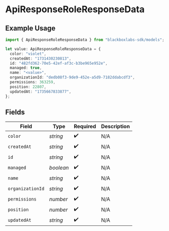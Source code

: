 # ApiResponseRoleResponseData

## Example Usage

```typescript
import { ApiResponseRoleResponseData } from "blackboxlabs-sdk/models";

let value: ApiResponseRoleResponseData = {
  color: "violet",
  createdAt: "1731430230813",
  id: "482fd362-70e5-42ef-af3c-b3be965e952e",
  managed: true,
  name: "<value>",
  organizationId: "dedb08f3-9de9-452e-a5d9-7182ddabcdf3",
  permissions: 363259,
  position: 22807,
  updatedAt: "1735667833877",
};
```

## Fields

| Field              | Type               | Required           | Description        |
| ------------------ | ------------------ | ------------------ | ------------------ |
| `color`            | *string*           | :heavy_check_mark: | N/A                |
| `createdAt`        | *string*           | :heavy_check_mark: | N/A                |
| `id`               | *string*           | :heavy_check_mark: | N/A                |
| `managed`          | *boolean*          | :heavy_check_mark: | N/A                |
| `name`             | *string*           | :heavy_check_mark: | N/A                |
| `organizationId`   | *string*           | :heavy_check_mark: | N/A                |
| `permissions`      | *number*           | :heavy_check_mark: | N/A                |
| `position`         | *number*           | :heavy_check_mark: | N/A                |
| `updatedAt`        | *string*           | :heavy_check_mark: | N/A                |